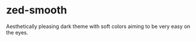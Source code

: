 # zed-smooth

Aesthetically pleasing dark theme with soft colors aiming to be very easy on the eyes.

